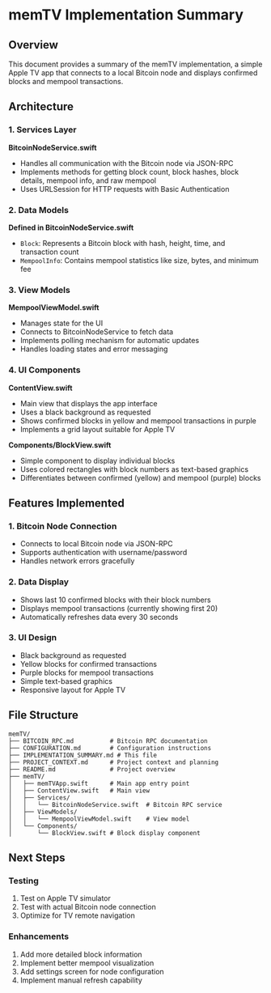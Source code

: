 # memTV Implementation Summary

## Overview
This document provides a summary of the memTV implementation, a simple Apple TV app that connects to a local Bitcoin node and displays confirmed blocks and mempool transactions.

## Architecture

### 1. Services Layer
**BitcoinNodeService.swift**
- Handles all communication with the Bitcoin node via JSON-RPC
- Implements methods for getting block count, block hashes, block details, mempool info, and raw mempool
- Uses URLSession for HTTP requests with Basic Authentication

### 2. Data Models
**Defined in BitcoinNodeService.swift**
- `Block`: Represents a Bitcoin block with hash, height, time, and transaction count
- `MempoolInfo`: Contains mempool statistics like size, bytes, and minimum fee

### 3. View Models
**MempoolViewModel.swift**
- Manages state for the UI
- Connects to BitcoinNodeService to fetch data
- Implements polling mechanism for automatic updates
- Handles loading states and error messaging

### 4. UI Components
**ContentView.swift**
- Main view that displays the app interface
- Uses a black background as requested
- Shows confirmed blocks in yellow and mempool transactions in purple
- Implements a grid layout suitable for Apple TV

**Components/BlockView.swift**
- Simple component to display individual blocks
- Uses colored rectangles with block numbers as text-based graphics
- Differentiates between confirmed (yellow) and mempool (purple) blocks

## Features Implemented

### 1. Bitcoin Node Connection
- Connects to local Bitcoin node via JSON-RPC
- Supports authentication with username/password
- Handles network errors gracefully

### 2. Data Display
- Shows last 10 confirmed blocks with their block numbers
- Displays mempool transactions (currently showing first 20)
- Automatically refreshes data every 30 seconds

### 3. UI Design
- Black background as requested
- Yellow blocks for confirmed transactions
- Purple blocks for mempool transactions
- Simple text-based graphics
- Responsive layout for Apple TV

## File Structure
```
memTV/
├── BITCOIN_RPC.md          # Bitcoin RPC documentation
├── CONFIGURATION.md        # Configuration instructions
├── IMPLEMENTATION_SUMMARY.md # This file
├── PROJECT_CONTEXT.md      # Project context and planning
├── README.md               # Project overview
├── memTV/
│   ├── memTVApp.swift      # Main app entry point
│   ├── ContentView.swift   # Main view
│   ├── Services/
│   │   └── BitcoinNodeService.swift  # Bitcoin RPC service
│   ├── ViewModels/
│   │   └── MempoolViewModel.swift    # View model
│   └── Components/
│       └── BlockView.swift # Block display component
```

## Next Steps

### Testing
1. Test on Apple TV simulator
2. Test with actual Bitcoin node connection
3. Optimize for TV remote navigation

### Enhancements
1. Add more detailed block information
2. Implement better mempool visualization
3. Add settings screen for node configuration
4. Implement manual refresh capability
